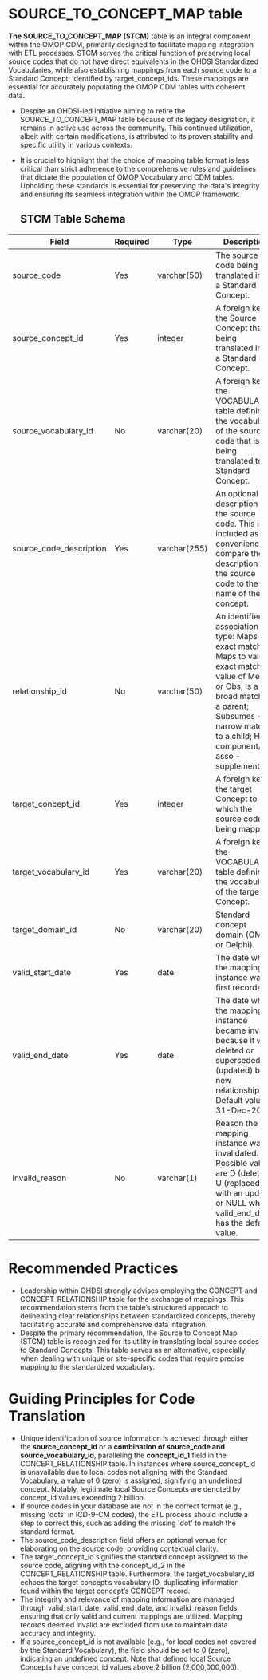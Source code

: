 # SOURCE_TO_CONCEPT_MAP table

**The SOURCE_TO_CONCEPT_MAP (STCM)** table is an integral component within the OMOP CDM, primarily designed to facilitate mapping integration with ETL processes. STCM serves the critical function of preserving local source codes that do not have direct equivalents in the OHDSI Standardized Vocabularies, while also establishing mappings from each source code to a Standard Concept, identified by target_concept_ids. These mappings are essential for accurately populating the OMOP CDM tables with coherent data.

* Despite an OHDSI-led initiative aiming to retire the SOURCE_TO_CONCEPT_MAP table because of its legacy designation, it remains in active use across the community. This continued utilization, albeit with certain modifications, is attributed to its proven stability and specific utility in various contexts.
* It is crucial to highlight that the choice of mapping table format is less critical than strict adherence to the comprehensive rules and guidelines that dictate the population of OMOP Vocabulary and CDM tables. Upholding these standards is essential for preserving the data's integrity and ensuring its seamless integration within the OMOP framework.

  ## STCM Table Schema

|Field|Required|Type|Description|
| --- | --- | --- | --- |
|source_code|Yes|varchar(50)|The source code being translated into a Standard Concept.|
|source_concept_id|Yes|integer|A foreign key to the Source Concept that is being translated into a Standard Concept.|
|source_vocabulary_id|No|varchar(20)|A foreign key to the VOCABULARY table defining the vocabulary of the source code that is being translated to a Standard Concept.|
|source_code_description|Yes|varchar(255)|An optional description for the source code. This is included as a convenience to compare the description of the source code to the name of the concept.|
|relationship_id|No|varchar(50)|An identifier of association type: Maps to - exact match; Maps to value - exact match value of Meas or Obs, Is a - broad match to a parent; Subsumes - narrow match to a child; Has component/Has asso - supplemental.|
|target_concept_id|Yes|integer|A foreign key to the target Concept to which the source code is being mapped.|
|target_vocabulary_id|Yes|varchar(20)|A foreign key to the VOCABULARY table defining the vocabulary of the target Concept.|
|target_domain_id|No|varchar(20)|Standard concept domain (OMOP or Delphi).| 
|valid_start_date|Yes|date|The date when the mapping instance was first recorded.|
|valid_end_date|Yes|date|The date when the mapping instance became invalid because it was deleted or superseded (updated) by a new relationship. Default value is 31-Dec-2099.|
|invalid_reason|No|varchar(1)|Reason the mapping instance was invalidated. Possible values are D (deleted), U (replaced with an update) or NULL when valid_end_date has the default value.|

# Recommended Practices

* Leadership within OHDSI strongly advises employing the CONCEPT and CONCEPT_RELATIONSHIP table for the exchange of mappings. This recommendation stems from the table’s structured approach to delineating clear relationships between standardized concepts, thereby facilitating accurate and comprehensive data integration.
* Despite the primary recommendation, the Source to Concept Map (STCM) table is recognized for its utility in translating local source codes to Standard Concepts. This table serves as an alternative, especially when dealing with unique or site-specific codes that require precise mapping to the standardized vocabulary.
  
# Guiding Principles for Code Translation

* Unique identification of source information is achieved through either the **source_concept_id** or a **combination of source_code and source_vocabulary_id**, paralleling the **concept_id_1** field in the CONCEPT_RELATIONSHIP table. In instances where source_concept_id is unavailable due to local codes not aligning with the Standard Vocabulary, a value of 0 (zero) is assigned, signifying an undefined concept. Notably, legitimate local Source Concepts are denoted by concept_id values exceeding 2 billion.
* If source codes in your database are not in the correct format (e.g., missing 'dots' in ICD-9-CM codes), the ETL process should include a step to correct this, such as adding the missing 'dot' to match the standard format.
* The source_code_description field offers an optional venue for elaborating on the source code, providing contextual clarity.
* The target_concept_id signifies the standard concept assigned to the source code, aligning with the concept_id_2 in the CONCEPT_RELATIONSHIP table. Furthermore, the target_vocabulary_id echoes the target concept’s vocabulary ID, duplicating information found within the target concept’s CONCEPT record.
* The integrity and relevance of mapping information are managed through valid_start_date, valid_end_date, and invalid_reason fields, ensuring that only valid and current mappings are utilized. Mapping records deemed invalid are excluded from use to maintain data accuracy and integrity.
* If a source_concept_id is not available (e.g., for local codes not covered by the Standard Vocabulary), the field should be set to 0 (zero), indicating an undefined concept. Note that defined local Source Concepts have concept_id values above 2 billion (2,000,000,000).
